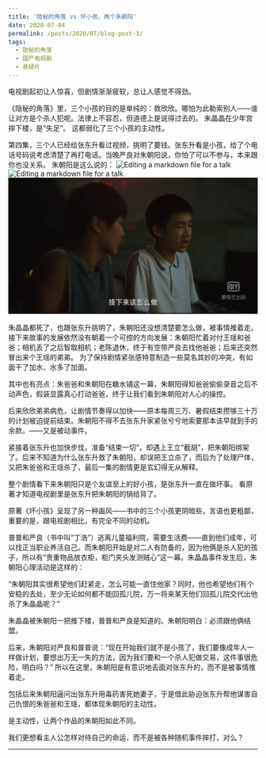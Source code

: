 ```yaml
---
title: '隐秘的角落 vs 坏小孩，两个朱朝阳'
date: 2020-07-04
permalink: /posts/2020/07/blog-post-1/
tags:
  - 隐秘的角落
  - 国产电视剧
  - 悬疑片
---
```



电视剧起初让人惊喜，但剧情渐渐疲软，总让人感觉不得劲。

《隐秘的角落》里，三个小孩的目的是单纯的：救欣欣。哪怕为此勒索别人——谁让对方是个杀人犯呢。法律上不容忍，但道德上是说得过去的。
朱晶晶在少年宫摔下楼，是“失足”。
这都弱化了三个小孩的主动性。

第四集，三个人已经给张东升看过视频，挑明了要钱。张东升看是小孩，给了个电话号码说考虑清楚了再打电话。当晚严良对朱朝阳说，你怕了可以不参与，本来跟你也没关系。
朱朝阳是这么说的：
![Editing a markdown file for a talk](/images/20200704-1.jpg)
![Editing a markdown file for a talk](/images/20200704-2.jpg)
![Editing a markdown file for a talk](/images/20200704-2.png)

朱晶晶都死了，也跟张东升挑明了，朱朝阳还没想清楚要怎么做，被事情推着走。
接下来故事的发展依然没有朝着一个可控的方向发展：朱朝阳忙着对付王瑶和爸爸；相机丢了之后智取相机；老陈退休，终于有空带严良去找他爸爸；后来还突然冒出来个王瑶的弟弟。
为了保持剧情紧张感特意制造一些莫名其妙的冲突，有如面干了加水、水多了加面。

其中也有亮点：朱爸爸和朱朝阳在糖水铺这一幕，朱朝阳得知爸爸偷偷录音之后不动声色，假装显露真心打动爸爸，终于让我们看到朱朝阳对人心的操控。

后来欣欣弟弟病危，让剧情节奏得以加快——原本每周三万、暑假结束攒够三十万的计划被迫提前结束。朱朝阳不得不去张东升家紧张兮兮地索要那本该早就到手的余款。——又是被动事件。

紧接着张东升也加快步伐，准备“结束一切”，却遇上王立“截胡”，把朱朝阳绑架了。后来不知道为什么张东升救了朱朝阳，却误把王立杀了，而后为了处理尸体，又把朱爸爸和王瑶杀了，最后一集的剧情更是玄幻得无从解释。

整个剧情看下来朱朝阳只是个友谊至上的好小孩，是张东升一直在做坏事。
看原著才知道电视剧里是张东升把朱朝阳的锅给背了。


原著《坏小孩》呈现了另一种画风——书中的三个小孩更阴暗些，言语也更粗鄙，重要的是，跟电视剧相比，有完全不同的动机。

普普和严良（书中叫“丁浩”）逃离儿童福利院，需要生活费——直到他们成年，可以找正当职业养活自己。而朱朝阳开始是对二人有防备的，因为他俩是杀人犯的孩子，所以有“贵重物品放衣柜，柜门夹头发测贼心”这一幕。朱晶晶事件发生后，朱朝阳心理活动是这样的：

“朱朝阳其实很希望他们赶紧走，怎么可能一直住他家？同时，他也希望他们有个安稳的去处，至少无论如何都不能回孤儿院，万一将来某天他们回孤儿院交代出他杀了朱晶晶呢？”

朱晶晶被朱朝阳一把推下楼，普普和严良是知道的。朱朝阳明白：必须跟他俩结盟。

后来，朱朝阳对严良和普普说：“现在开始我们就不是小孩了，我们要像成年人一样做计划，要想出万无一失的方法，因为我们要和一个杀人犯做交易，这件事很危险，明白吗？”
所以在这里，朱朝阳是有意识地去面对张东升的，而不是被事情推着走。

包括后来朱朝阳逼问出张东升用毒药害死她妻子，于是借此胁迫张东升帮他谋害自己仇恨的朱爸爸和王瑶，都体现朱朝阳的主动性。

是主动性，让两个作品的朱朝阳如此不同。
 
我们更想看主人公怎样对待自己的命运，而不是被各种随机事件摔打，对么？

-------